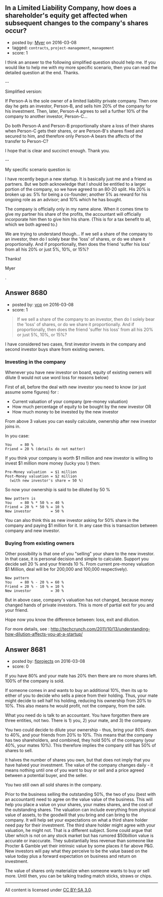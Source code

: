 ## In a Limited Liability Company, how does a shareholder's equity get affected when subsequent changes to the company's shares occur?

- posted by: [Myer](https://stackexchange.com/users/7995248/myer) on 2016-03-08
- tagged: `contracts`, `project-management`, `management`
- score: 1

I think an answer to the following simplified question should help me. If you would like to help me with my more specific scenario, then you can read the detailed question at the end. Thanks.


--

Simplified version:

If Person-A is the sole owner of a limited liability private company. Then one day he gets an investor, Person-B, and sells him 20% of the company for his investment. Then, later, Person-A agrees to sell a further 10% of the company to another investor, Person-C...

Do both Person-A and Person-B proportionally share a loss of their shares when Person-C gets their shares, or are Person-B's shares fixed and secured to him, and therefore only Person-A bears the affects of the transfer to Person-C?

I hope that is clear and succinct enough. Thank you.


--

My specific scenario question is:

I have recently begun a new startup. It is basically just me and a friend as partners. But we both acknowledge that I should be entitled to a larger portion of the company, so we have agreed to an 80-20 split. His 20% is broken up as: 5% for being a co-founder; another 5% as reward for his ongoing role as an advisor; and 10% which he has bought.

The company is officially only in my name alone. When it comes time to give my partner his share of the profits, the accountant will officially incorporate him then to give him his share. (This is for a tax benefit to all, which we both agreed to.)

We are trying to understand though... If we sell a share of the company to an investor, then do I solely bear the 'loss' of shares, or do we share it proportionally. And if proportionally, then does the friend 'suffer his loss' from all his 20% or just 5%, 10%, or 15%?

Thanks!

Myer

.



## Answer 8680

- posted by: [vcp](https://stackexchange.com/users/46521/vcp) on 2016-03-08
- score: 1

> If we sell a share of the company to an investor, then do I solely bear the 'loss' of shares, or do we share it proportionally. And if proportionally, then does the friend 'suffer his loss' from all his 20% or just 5%, 10%, or 15%?

I have considered two cases, first investor invests in the company and second investor buys share from existing owners.

### Investing in the company ###
Whenever you have new investor on board, equity of existing owners will dilute (I would not use word loss for reasons below)

First of all, before the deal with new investor you need to know (or just assume some figures) for :

 - Current valuation of your company (pre-money valuation)
 - How much percentage of equity to be bought by the new investor OR
 - How much money to be invested by the new investor

From above 3 values you can easily calculate, ownership after new investor joins in.

In you case:

    You    = 80 % 
    Friend = 20 % (details do not matter)

If you think your company is worth $1 million and new investor is willing to invest $1 million more money (lucky you !) then:

    Pre-Money valuation  = $1 million 
    Post-Money valuation = $2 million
      (with new investor's share = 50 %)

So now your ownership is said to be diluted by 50 %

    New pattern is 
    You    = 80 % * 50 % = 40 %
    Friend = 20 % * 50 % = 10 %
    New investor         = 50 %

You can also think this as new investor asking for 50% share in the company and paying $1 million for it. In any case this is transaction between company and new investor.

### Buying from existing owners ###
Other possibility is that one of you "selling" your share to the new investor. In that case, it is personal decision and simple to calculate. Support you decide sell 20 % and your friends 10 %. From current pre-money valuation $1 Million, deal will be for 200,000 and 100,000 respectively).

    New pattern 
    You    = 80 % - 20 % = 60 %
    Friend = 20 % - 10 % = 10 %
    New investor         = 30 % 

But in above case, company's valuation has not changed, because money changed hands of private investors. This is more of partial exit for you and your friend.

Hope now you know the difference between: loss, exit and dilution.

For more details, see : http://techcrunch.com/2011/10/13/understanding-how-dilution-affects-you-at-a-startup/


## Answer 8681

- posted by: [fiprojects](https://stackexchange.com/users/5370155/fiprojects) on 2016-03-08
- score: 0

If you have 80% and your mate has 20% then there are no more shares left. 100% of the company is sold.

If someone comes in and wants to buy an additional 10%, then its up to either of you to decide who sells a piece from their holding. Thus, your mate might decide to sell half his holding, reducing his ownership from 20% to 10%. This also means he would profit, not the company, from the sale.

What you need do is talk to an accountant. You have forgotten there are three entities, not two. There is 1) you, 2) your mate, and 3) the company.

You two could decide to dilute your ownership - thus, bring your 80% down to 40%, and your friends from 20% to 10%. This means that the company has two shareholders, and combined, they hold 50% of the company (your 40%, your mates 10%). This therefore implies the company still has 50% of shares to sell.

It halves the number of shares you own, but that does not imply that you have halved your investment. The value of the company changes daily - it means nothing until one of you want to buy or sell and a price agreed between a potential buyer, and the seller.

You two still own all sold shares in the company.

Prior to the business selling the outstanding 50%, the two of you (best with an accountant) need to agree on the value value of the business. This will help you place a value on your shares, your mates shares, and the cost of the outstanding shares.  The valuation can include everything from physical value of assets, to the goodwill that you bring and can bring to the company. It will help set your expectations on what a third share holder need pay for their investment. The third share holder might agree with your valuation, he might not. That is a different subject. Some could argue that Uber which is not on any stock market but has rumored $50billion value is accurate or inaccurate. They substantially less revenue than someone like Procter & Gamble yet their intrinsic value by some places it far above P&G. New investors will pay what they perceive to be the value based on the value today plus a forward expectation on business and return on investment.

The value of shares only materialize when someone wants to buy or sell more. Until then, you can be talking trading match sticks, straws or chips.



---

All content is licensed under [CC BY-SA 3.0](https://creativecommons.org/licenses/by-sa/3.0/).
